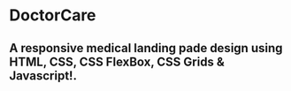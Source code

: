 # DoctorCare
## A responsive medical landing pade design using HTML, CSS, CSS FlexBox, CSS Grids & Javascript!.
